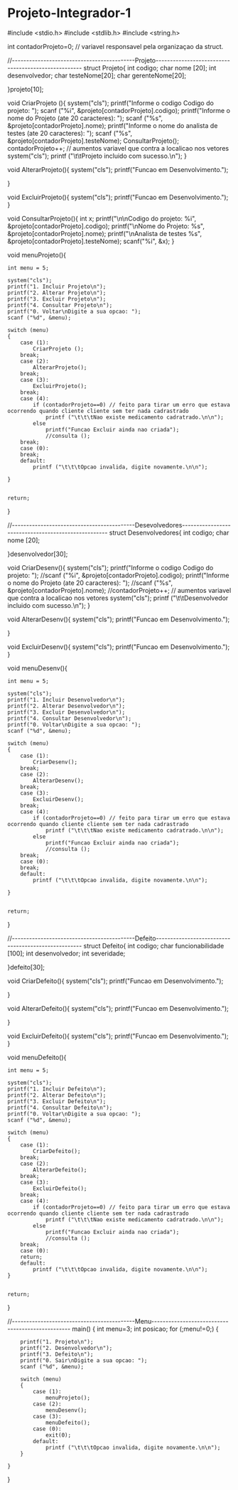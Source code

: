 # Projeto-Integrador-1
#include <stdio.h>
#include <stdlib.h>
#include <string.h>

int contadorProjeto=0; // variavel responsavel pela organizaçao da struct.

//-------------------------------------------Projeto----------------------------------------------------
struct Projeto{
	int codigo;
	char nome [20];
	int desenvolvedor;
	char testeNome[20];
	char gerenteNome[20];

}projeto[10];


void CriarProjeto (){
    system("cls");
    printf("Informe o codigo Codigo do projeto: ");
	scanf ("%i", &projeto[contadorProjeto].codigo);
	printf("Informe o nome do Projeto (ate 20 caracteres): ");
	scanf ("%s", &projeto[contadorProjeto].nome);
	printf("Informe o nome do analista de testes (ate 20 caracteres): ");
    scanf ("%s", &projeto[contadorProjeto].testeNome);
    ConsultarProjeto();
    contadorProjeto++; // aumentos variavel que contra a localicao nos vetores
    system("cls");
    printf ("\t\tProjeto incluido com sucesso.\n");
}

void AlterarProjeto(){
    system("cls");
    printf("Funcao em Desenvolvimento.");

}

void ExcluirProjeto(){
    system("cls");
    printf("Funcao em Desenvolvimento.");
}

void ConsultarProjeto(){
    int x;
    printf("\n\nCodigo do projeto: %i", &projeto[contadorProjeto].codigo);
	printf("\nNome do Projeto: %s", &projeto[contadorProjeto].nome);
	printf("\nAnalista de testes %s", &projeto[contadorProjeto].testeNome);
	scanf("%i", &x);
}



void menuProjeto(){

    int menu = 5;

    system("cls");
    printf("1. Incluir Projeto\n");
    printf("2. Alterar Projeto\n");
    printf("3. Excluir Projeto\n");
    printf("4. Consultar Projeto\n");
    printf("0. Voltar\nDigite a sua opcao: ");
    scanf ("%d", &menu);

    switch (menu)
    {
        case (1):
            CriarProjeto ();
        break;
        case (2):
            AlterarProjeto();
        break;
        case (3):
            ExcluirProjeto();
        break;
        case (4):
            if (contadorProjeto==0) // feito para tirar um erro que estava ocorrendo quando cliente cliente sem ter nada cadrastrado
                printf ("\t\t\tNao existe medicamento cadratrado.\n\n");
            else
                printf("Funcao Excluir ainda nao criada");
                //consulta ();
        break;
        case (0):
        break;
        default:
            printf ("\t\t\tOpcao invalida, digite novamente.\n\n");

    }


    return;
}



//-------------------------------------------Desevolvedores----------------------------------------------------
struct Desenvolvedores{
	int codigo;
	char nome [20];

}desenvolvedor[30];

void CriarDesenv(){
    system("cls");
    printf("Informe o codigo Codigo do projeto: ");
	//scanf ("%i", &projeto[contadorProjeto].codigo);
	printf("Informe o nome do Projeto (ate 20 caracteres): ");
	//scanf ("%s", &projeto[contadorProjeto].nome);
    //contadorProjeto++; // aumentos variavel que contra a localicao nos vetores
    system("cls");
    printf ("\t\tDesenvolvedor incluido com sucesso.\n");
}

void AlterarDesenv(){
    system("cls");
    printf("Funcao em Desenvolvimento.");

}

void ExcluirDesenv(){
    system("cls");
    printf("Funcao em Desenvolvimento.");
}




void menuDesenv(){

    int menu = 5;

    system("cls");
    printf("1. Incluir Desenvolvedor\n");
    printf("2. Alterar Desenvolvedor\n");
    printf("3. Excluir Desenvolvedor\n");
    printf("4. Consultar Desenvolvedor\n");
    printf("0. Voltar\nDigite a sua opcao: ");
    scanf ("%d", &menu);

    switch (menu)
    {
        case (1):
            CriarDesenv();
        break;
        case (2):
            AlterarDesenv();
        break;
        case (3):
            ExcluirDesenv();
        break;
        case (4):
            if (contadorProjeto==0) // feito para tirar um erro que estava ocorrendo quando cliente cliente sem ter nada cadrastrado
                printf ("\t\t\tNao existe medicamento cadratrado.\n\n");
            else
                printf("Funcao Excluir ainda nao criada");
                //consulta ();
        break;
        case (0):
        break;
        default:
            printf ("\t\t\tOpcao invalida, digite novamente.\n\n");

    }


    return;
}

//-------------------------------------------Defeito----------------------------------------------------
struct Defeito{
	int codigo;
	char funcionabilidade [100];
	int desenvolvedor;
	int severidade;

}defeito[30];


void CriarDefeito(){
    system("cls");
    printf("Funcao em Desenvolvimento.");

}


void AlterarDefeito(){
    system("cls");
    printf("Funcao em Desenvolvimento.");

}

void ExcluirDefeito(){
    system("cls");
    printf("Funcao em Desenvolvimento.");
}






void menuDefeito(){

    int menu = 5;

    system("cls");
    printf("1. Incluir Defeito\n");
    printf("2. Alterar Defeito\n");
    printf("3. Excluir Defeito\n");
    printf("4. Consultar Defeito\n");
    printf("0. Voltar\nDigite a sua opcao: ");
    scanf ("%d", &menu);

    switch (menu)
    {
        case (1):
            CriarDefeito();
        break;
        case (2):
            AlterarDefeito();
        break;
        case (3):
            ExcluirDefeito();
        break;
        case (4):
            if (contadorProjeto==0) // feito para tirar um erro que estava ocorrendo quando cliente cliente sem ter nada cadrastrado
                printf ("\t\t\tNao existe medicamento cadratrado.\n\n");
            else
                printf("Funcao Excluir ainda nao criada");
                //consulta ();
        break;
        case (0):
        return;
        default:
            printf ("\t\t\tOpcao invalida, digite novamente.\n\n");
    }


    return;
}














//-------------------------------------------Menu-------------------------------------------------
main()
{
	int menu=3;
	int posicao;
	for (;menu!=0;)
	{

	    printf("1. Projeto\n");
		printf("2. Desenvolvedor\n");
		printf("3. Defeito\n");
		printf("0. Sair\nDigite a sua opcao: ");
        scanf ("%d", &menu);

        switch (menu)
        {
            case (1):
                menuProjeto();
            case (2):
                menuDesenv();
            case (3):
                menuDefeito();
            case (0):
                exit(0);
            default:
                printf ("\t\t\tOpcao invalida, digite novamente.\n\n");
        }

    }
}



